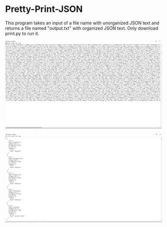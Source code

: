 # Pretty-Print-JSON

This program takes an input of a file name with unorganized JSON text and returns a file named "output.txt" with organized JSON text.
Only download print.py to run it.



![](https://github.com/ericluuci/Pretty-Print-JSON/blob/master/Before.png)



![](https://github.com/ericluuci/Pretty-Print-JSON/blob/master/After.png)
